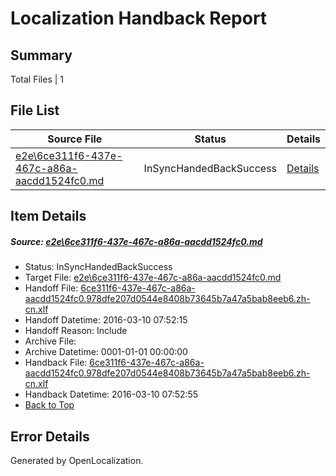 # <a name='report-top'></a> Localization Handback Report

## Summary
 Total Files | 1

## File List
 Source File | Status | Details 
 ----------- | ------ | ------- 
 [e2e\6ce311f6-437e-467c-a86a-aacdd1524fc0.md](https://github.com/OpenLocalizationTest/oltest/blob/337c29d21fc1f51a37f4d1577de5f16a990582ee/e2e/6ce311f6-437e-467c-a86a-aacdd1524fc0.md) | InSyncHandedBackSuccess | [Details](#a00e1cf207f92d3b023e88b4584880dfeb2da18f2)

## Item Details
##### <a name='a00e1cf207f92d3b023e88b4584880dfeb2da18f2'></a> Source: [e2e\6ce311f6-437e-467c-a86a-aacdd1524fc0.md](https://github.com/OpenLocalizationTest/oltest/blob/337c29d21fc1f51a37f4d1577de5f16a990582ee/e2e/6ce311f6-437e-467c-a86a-aacdd1524fc0.md)
* Status: InSyncHandedBackSuccess
* Target File: [e2e\6ce311f6-437e-467c-a86a-aacdd1524fc0.md](https://github.com/OpenLocalizationTestOrg/oltest.zh-cn/blob/6e0be08b8b31de46e550a5bfdf62808f699d3941/e2e/6ce311f6-437e-467c-a86a-aacdd1524fc0.md)
* Handoff File: [6ce311f6-437e-467c-a86a-aacdd1524fc0.978dfe207d0544e8408b73645b7a47a5bab8eeb6.zh-cn.xlf](https://github.com/OpenLocalizationTestOrg/olhandoff/blob/f63839215a53d62386e63a5e08096d14bc8c4258/ol-handoff/OpenLocalizationTestOrg/oltest.zh-cn/xinjiang/ht/6ce311f6-437e-467c-a86a-aacdd1524fc0.978dfe207d0544e8408b73645b7a47a5bab8eeb6.zh-cn.xlf)
* Handoff Datetime: 2016-03-10 07:52:15
* Handoff Reason: Include
* Archive File: 
* Archive Datetime: 0001-01-01 00:00:00
* Handback File: [6ce311f6-437e-467c-a86a-aacdd1524fc0.978dfe207d0544e8408b73645b7a47a5bab8eeb6.zh-cn.xlf](https://github.com/OpenLocalizationTestOrg/olhandback/blob/9f840f9ca401c440c121a37385cf1d8213794c78/ol-handback/OpenLocalizationTestOrg/oltest.zh-cn/xinjiang/ht/6ce311f6-437e-467c-a86a-aacdd1524fc0.978dfe207d0544e8408b73645b7a47a5bab8eeb6.zh-cn.xlf)
* Handback Datetime: 2016-03-10 07:52:55
* [Back to Top](#report-top)


## Error Details

Generated by OpenLocalization.
